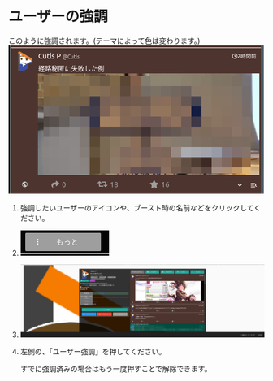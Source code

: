 # ユーザーの強調
このように強調されます。(テーマによって色は変わります。)  
![mute1](https://raw.githubusercontent.com/cutls/TheDeskDocs/master/media/mute1.png)  

1. 強調したいユーザーのアイコンや、ブースト時の名前などをクリックしてください。
1. ![user27](https://raw.githubusercontent.com/cutls/TheDeskDocs/master/media/user27.png)  
1. ![user1](https://raw.githubusercontent.com/cutls/TheDeskDocs/master/media/user1.png)
1. 左側の、「ユーザー強調」を押してください。  

   すでに強調済みの場合はもう一度押すことで解除できます。
